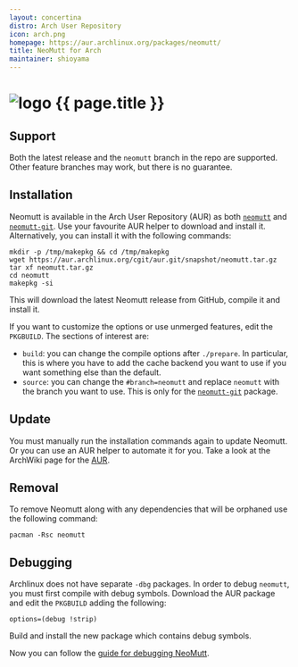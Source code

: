 ```yaml
---
layout: concertina
distro: Arch User Repository
icon: arch.png
homepage: https://aur.archlinux.org/packages/neomutt/
title: NeoMutt for Arch
maintainer: shioyama
---
```


# ![logo](/images/distros/{{page.icon}}) {{ page.title }}


## Support <a class="offset" id="support"></a>

Both the latest release and the `neomutt` branch in the repo are supported.
Other feature branches may work, but there is no guarantee.


## Installation <a class="offset" id="install"></a>

Neomutt is available in the Arch User Repository (AUR) as both
[`neomutt`](https://aur.archlinux.org/packages/neomutt/) and
[`neomutt-git`](https://aur.archlinux.org/packages/neomutt-git/). Use your
favourite AUR helper to download and install it. Alternatively, you can install
it with the following commands:

```
mkdir -p /tmp/makepkg && cd /tmp/makepkg
wget https://aur.archlinux.org/cgit/aur.git/snapshot/neomutt.tar.gz
tar xf neomutt.tar.gz
cd neomutt
makepkg -si
```

This will download the latest Neomutt release from GitHub, compile it and
install it.

If you want to customize the options or use unmerged features, edit the
`PKGBUILD`. The sections of interest are:

- `build`: you can change the compile options after `./prepare`. In particular,
  this is where you have to add the cache backend you want to use if you want
  something else than the default.
- `source`: you can change the `#branch=neomutt` and replace `neomutt` with the
  branch you want to use. This is only for the
  [`neomutt-git`](https://aur.archlinux.org/packages/neomutt-git/) package.


## Update <a class="offset" id="update"></a>

You must manually run the installation commands again to update Neomutt. Or you
can use an AUR helper to automate it for you. Take a look at the ArchWiki page
for the [AUR](https://wiki.archlinux.org/index.php/Arch_User_Repository).


## Removal <a class="offset" id="remove"></a>

To remove Neomutt along with any dependencies that will be orphaned use the
following command:

```
pacman -Rsc neomutt
```

## Debugging <a class="offset" id="debug"></a>

Archlinux does not have separate `-dbg` packages. In order to debug `neomutt`,
you must first compile with debug symbols. Download the AUR package and edit the
`PKGBUILD` adding the following:
```
options=(debug !strip)
```
Build and install the new package which contains debug symbols.

Now you can follow the [guide for debugging NeoMutt](/dev/debug).

